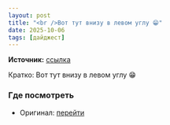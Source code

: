 ```yaml
---
layout: post
title: "<br />Вот тут внизу в левом углу 😁"
date: 2025-10-06
tags: [дайджест]
---
```


**Источник:** [ссылка](https://t.me/videostox/191453)

Кратко: Вот тут внизу в левом  углу 😁

### Где посмотреть
- Оригинал: [перейти]({link})
